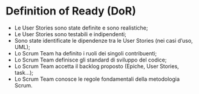 # Definition of Ready (DoR)
* Le User Stories sono state definite e sono realistiche;
* Le User Stories sono testabili e indipendenti;
* Sono state identificate le dipendenze tra le User Stories (nei casi d’uso, UML);
* Lo Scrum Team ha definito i ruoli dei singoli contribuenti;
* Lo Scrum Team definisce gli standard di sviluppo del codice;
* Lo Scrum Team accetta il backlog proposto (Epiche, User Stories, task...);
* Lo Scrum Team conosce le regole fondamentali della metodologia Scrum.
